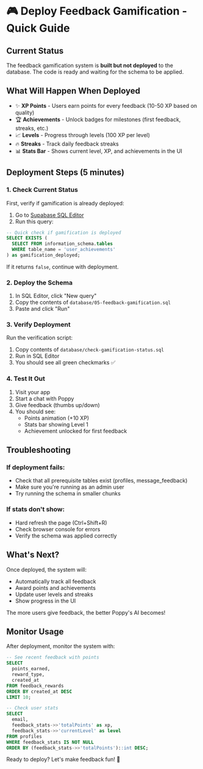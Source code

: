 # 🎮 Deploy Feedback Gamification - Quick Guide

## Current Status

The feedback gamification system is **built but not deployed** to the database. The code is ready and waiting for the schema to be applied.

## What Will Happen When Deployed

- ✨ **XP Points** - Users earn points for every feedback (10-50 XP based on quality)
- 🏆 **Achievements** - Unlock badges for milestones (first feedback, streaks, etc.)
- 📈 **Levels** - Progress through levels (100 XP per level)
- 🔥 **Streaks** - Track daily feedback streaks
- 📊 **Stats Bar** - Shows current level, XP, and achievements in the UI

## Deployment Steps (5 minutes)

### 1. Check Current Status

First, verify if gamification is already deployed:

1. Go to [Supabase SQL Editor](https://supabase.com/dashboard/project/_/sql)
2. Run this query:

```sql
-- Quick check if gamification is deployed
SELECT EXISTS (
  SELECT FROM information_schema.tables
  WHERE table_name = 'user_achievements'
) as gamification_deployed;
```

If it returns `false`, continue with deployment.

### 2. Deploy the Schema

1. In SQL Editor, click "New query"
2. Copy the contents of `database/05-feedback-gamification.sql`
3. Paste and click "Run"

### 3. Verify Deployment

Run the verification script:

1. Copy contents of `database/check-gamification-status.sql`
2. Run in SQL Editor
3. You should see all green checkmarks ✅

### 4. Test It Out

1. Visit your app
2. Start a chat with Poppy
3. Give feedback (thumbs up/down)
4. You should see:
   - Points animation (+10 XP)
   - Stats bar showing Level 1
   - Achievement unlocked for first feedback

## Troubleshooting

### If deployment fails:

- Check that all prerequisite tables exist (profiles, message_feedback)
- Make sure you're running as an admin user
- Try running the schema in smaller chunks

### If stats don't show:

- Hard refresh the page (Ctrl+Shift+R)
- Check browser console for errors
- Verify the schema was applied correctly

## What's Next?

Once deployed, the system will:

- Automatically track all feedback
- Award points and achievements
- Update user levels and streaks
- Show progress in the UI

The more users give feedback, the better Poppy's AI becomes!

## Monitor Usage

After deployment, monitor the system with:

```sql
-- See recent feedback with points
SELECT
  points_earned,
  reward_type,
  created_at
FROM feedback_rewards
ORDER BY created_at DESC
LIMIT 10;

-- Check user stats
SELECT
  email,
  feedback_stats->>'totalPoints' as xp,
  feedback_stats->>'currentLevel' as level
FROM profiles
WHERE feedback_stats IS NOT NULL
ORDER BY (feedback_stats->>'totalPoints')::int DESC;
```

Ready to deploy? Let's make feedback fun! 🚀
